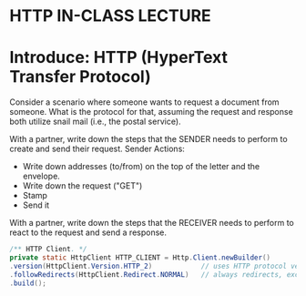 # HTTP IN-CLASS LECTURE

# Introduce: HTTP (HyperText Transfer Protocol)

Consider a scenario where someone wants to request a document from someone. What is the protocol for that, assuming the request and response both utilize snail mail (i.e., the postal service). 

With a partner, write down the steps that the SENDER needs to perform to create and send their request. 
    Sender Actions:
  * Write down addresses (to/from) on the top of the letter and the envelope.
  * Write down the request ("GET")
  * Stamp
  * Send it 

With a partner, write down the steps that the RECEIVER needs to perform to react to the request and send a response. 

 ```java
/** HTTP Client. */
private static HttpClient HTTP_CLIENT = Http.Client.newBuilder()
.version(HttpClient.Version.HTTP_2)            // uses HTTP protocol version 2 where possible
.followRedirects(HttpClient.Redirect.NORMAL)   // always redirects, except from HTTPS to HTTP
.build();
  ```
